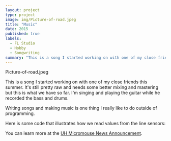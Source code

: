 ```yaml
---
layout: project
type: project
image: img/Picture-of-road.jpeg
title: "Music"
date: 2015
published: true
labels:
  - FL Studio
  - Hobby
  - Songwriting
summary: "This is a song I started working on with one of my close friends this summer. It's still pretty raw and needs some better mixing and mastering but this is what we have so far. I'm singing and playing the guitar while he recorded the bass and drums."
---
```


Picture-of-road.jpeg

This is a song I started working on with one of my close friends this summer. It's still pretty raw and needs some better mixing and mastering but this is what we have so far. I'm singing and playing the guitar while he recorded the bass and drums.

Writing songs and making music is one thing I really like to do outside of programming. 

Here is some code that illustrates how we read values from the line sensors:


You can learn more at the [UH Micromouse News Announcement](https://manoa.hawaii.edu/news/article.php?aId=2857).
